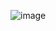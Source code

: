 ![image](https://user-images.githubusercontent.com/42132857/85884412-4546cc80-b800-11ea-8247-7e6cfd9378dd.png)
